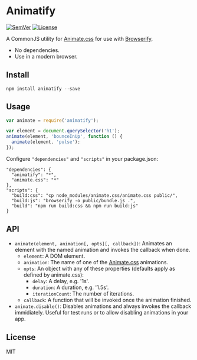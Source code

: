 # Animatify

[![SemVer]](http://semver.org)
[![License]](https://github.com/mantoni/animatify.js/blob/master/LICENSE)

A CommonJS utility for [Animate.css][] for use with [Browserify][].

- No dependencies.
- Use in a modern browser.


## Install

```
npm install animatify --save
```

## Usage

```js
var animate = require('animatify');

var element = document.querySelector('h1');
animate(element, 'bounceInUp', function () {
  animate(element, 'pulse');
});
```

Configure `"dependencies"` and `"scripts"` in your package.json:

```
"dependencies": {
  "animatify": "*",
  "animate.css": "*"
},
"scripts": {
  "build:css": "cp node_modules/animate.css/animate.css public/",
  "build:js": "browserify -o public/bundle.js .",
  "build": "npm run build:css && npm run build:js"
}
```

## API

- `animate(element, animation[, opts][, callback])`: Animates an element with
  the named animation and invokes the callback when done.
    - `element`: A DOM element.
    - `animation`: The name of one of the [Animate.css][] animations.
    - `opts`: An object with any of these properties (defaults apply as defined
      by animate.css):
        - `delay`: A delay, e.g. '1s'.
        - `duration`: A duration, e.g. '1.5s'.
        - `iterationCount`: The number of iterations.
    - `callback`: A function that will be invoked once the animation finished.
- `animate.disable()`: Disables animations and always invokes the callback
  immidiately. Useful for test runs or to allow disabling animations in your
  app.

## License

MIT

[SemVer]: http://img.shields.io/:semver-%E2%9C%93-brightgreen.svg
[License]: http://img.shields.io/npm/l/animatify.svg
[Animate.css]: http://daneden.github.io/animate.css/
[Browserify]: http://browserify.org
